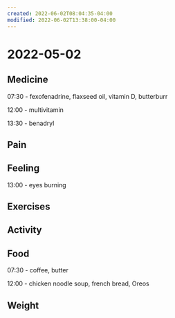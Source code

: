 ```yaml
---
created: 2022-06-02T08:04:35-04:00
modified: 2022-06-02T13:38:00-04:00
---
```


# 2022-05-02

## Medicine

07:30 - fexofenadrine, flaxseed oil, vitamin D, butterburr 

12:00 - multivitamin

13:30 - benadryl 


## Pain


## Feeling

13:00 - eyes burning


## Exercises


## Activity


## Food

07:30 - coffee, butter 

12:00 - chicken noodle soup, french bread, Oreos 


## Weight
